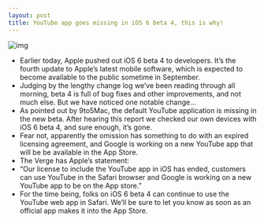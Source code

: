 ```yaml
---
layout: post
title: YouTube app goes missing in iOS 6 beta 4, this is why!
---
```

![img](http://media.idownloadblog.com/wp-content/uploads/2012/08/youtube-app-icon.jpg)
* Earlier today, Apple pushed out iOS 6 beta 4 to developers. It’s the fourth update to Apple’s latest mobile software, which is expected to become available to the public sometime in September.
* Judging by the lengthy change log we’ve been reading through all morning, beta 4 is full of bug fixes and other improvements, and not much else. But we have noticed one notable change…
* As pointed out by 9to5Mac, the default YouTube application is missing in the new beta. After hearing this report we checked our own devices with iOS 6 beta 4, and sure enough, it’s gone.
* Fear not, apparently the omission has something to do with an expired licensing agreement, and Google is working on a new YouTube app that will be be available in the App Store.
* The Verge has Apple’s statement:
* “Our license to include the YouTube app in iOS has ended, customers can use YouTube in the Safari browser and Google is working on a new YouTube app to be on the App store.”
* For the time being, folks on iOS 6 beta 4 can continue to use the YouTube web app in Safari. We’ll be sure to let you know as soon as an official app makes it into the App Store.

